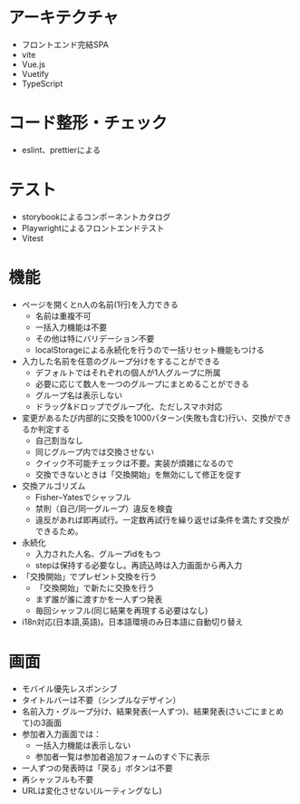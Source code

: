 # アーキテクチャ
- フロントエンド完結SPA
- vite
- Vue.js
- Vuetify
- TypeScript

# コード整形・チェック
- eslint、prettierによる

# テスト
- storybookによるコンポーネントカタログ
- Playwrightによるフロントエンドテスト
- Vitest

# 機能
- ページを開くとn人の名前(1行)を入力できる
    - 名前は重複不可
    - 一括入力機能は不要
    - その他は特にバリデーション不要
    - localStorageによる永続化を行うので一括リセット機能もつける
- 入力した名前を任意のグループ分けをすることができる
    - デフォルトではそれぞれの個人が1人グループに所属
    - 必要に応じて数人を一つのグループにまとめることができる
    - グループ名は表示しない
    - ドラッグ&ドロップでグループ化、ただしスマホ対応
- 変更があるたび内部的に交換を1000パターン(失敗も含む)行い、交換ができるか判定する
    - 自己割当なし
    - 同じグループ内では交換させない
    - クイック不可能チェックは不要。実装が煩雑になるので
    - 交換できないときは「交換開始」を無効にして修正を促す
- 交換アルゴリズム
    - Fisher–Yatesでシャッフル
    - 禁則（自己/同一グループ）違反を検査
    - 違反があれば即再試行。一定数再試行を繰り返せば条件を満たす交換ができるため。
- 永続化
    - 入力された人名、グループidをもつ
    - stepは保持する必要なし。再読込時は入力画面から再入力
- 「交換開始」でプレゼント交換を行う
    - 「交換開始」で新たに交換を行う
    - まず誰が誰に渡すかを一人ずつ発表
    - 毎回シャッフル(同じ結果を再現する必要はなし)
- i18n対応(日本語,英語)。日本語環境のみ日本語に自動切り替え

# 画面
- モバイル優先レスポンシブ
- タイトルバーは不要（シンプルなデザイン）
- 名前入力・グループ分け、結果発表(一人ずつ)、結果発表(さいごにまとめて)の3画面
- 参加者入力画面では：
    - 一括入力機能は表示しない
    - 参加者一覧は参加者追加フォームのすぐ下に表示
- 一人ずつの発表時は「戻る」ボタンは不要
- 再シャッフルも不要
- URLは変化させない(ルーティングなし)
